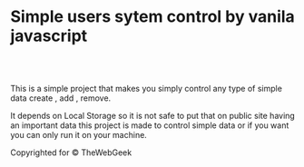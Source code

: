<h1>Simple users sytem control by vanila javascript</h1>
<br></br>
<p>This is a simple project that makes you simply control any type of simple data create , add , remove.</p>
<p>It depends on Local Storage so it is not safe to put that on public site having an important data this project is made to control simple data or if you want you can only run it on your machine.</p>
<p>Copyrighted for &copy; TheWebGeek</p>
